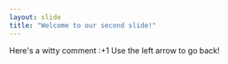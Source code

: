 ```yaml
---
layout: slide
title: "Welcome to our second slide!"
---
```

Here's a witty comment :+1
Use the left arrow to go back!
